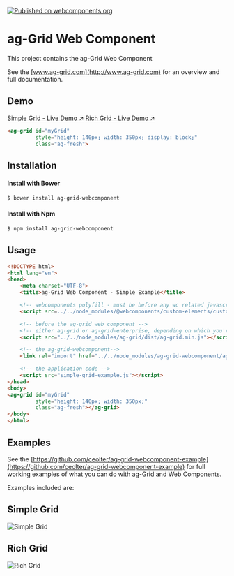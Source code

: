[![Published on webcomponents.org](https://img.shields.io/badge/webcomponents.org-published-blue.svg)](https://www.webcomponents.org/element/owner/my-element)

# ag-Grid Web Component

This project contains the ag-Grid Web Component 

See the [www.ag-grid.com](http://www.ag-grid.com) for an overview and full documentation.

## Demo

[Simple Grid - Live Demo ↗](https://www.ag-grid.com/best-web-component-data-grid/examples/simple-grid/simple-grid-example.html)
[Rich Grid - Live Demo ↗](https://www.ag-grid.com/best-web-component-data-grid/examples/simple-grid/rich-grid-example.html)

<!--
```
<custom-element-demo>
  <template>
    <script src="https://cdnjs.cloudflare.com/ajax/libs/custom-elements/1.0.0/custom-elements.min.js"></script>
    <script src="https://cdnjs.cloudflare.com/ajax/libs/ag-grid/11.0.0/ag-grid.min.js"></script>
    <script src="docs/simple-grid.js"></script>
    
    <link rel="import" href="ag-grid.html">
    
    <next-code-block></next-code-block>
  </template>
</custom-element-demo>
```
-->
```html
<ag-grid id="myGrid"
         style="height: 140px; width: 350px; display: block;"
         class="ag-fresh">
```

## Installation 

#### Install with Bower
```sh
$ bower install ag-grid-webcomponent
```

#### Install with Npm
```sh
$ npm install ag-grid-webcomponent
```

## Usage 

```html
<!DOCTYPE html>
<html lang="en">
<head>
    <meta charset="UTF-8">
    <title>ag-Grid Web Component - Simple Example</title>

    <!-- webcomponents polyfill - must be before any wc related javascript is executed -->
    <script src=../../node_modules/@webcomponents/custom-elements/custom-elements.min.js></script>

    <!-- before the ag-grid web component -->
    <!-- either ag-grid or ag-grid-enterprise, depending on which you're using -->
    <script src="../../node_modules/ag-grid/dist/ag-grid.min.js"></script>

    <!-- the ag-grid-webcomponent-->
    <link rel="import" href="../../node_modules/ag-grid-webcomponent/ag-grid.html">

    <!-- the application code -->
    <script src="simple-grid-example.js"></script>
</head>
<body>
<ag-grid id="myGrid"
         style="height: 140px; width: 350px;"
         class="ag-fresh"></ag-grid>
</body>
</html>
```

## Examples

See the [https://github.com/ceolter/ag-grid-webcomponent-example](https://github.com/ceolter/ag-grid-webcomponent-example) for full 
working examples of what you can do with ag-Grid and Web Components.

Examples included are:

## Simple Grid 
![Simple Grid](https://github.com/ceolter/ag-grid-webcomponent-example/blob/master/docs/simple.png?raw=true "Rich Grid")
## Rich Grid 
![Rich Grid](https://github.com/ceolter/ag-grid-webcomponent-example/blob/master/docs/rich.png?raw=true "Rich Grid")
